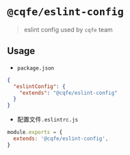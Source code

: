 # `@cqfe/eslint-config`

> eslint config used by `cqfe` team

## Usage

- `package.json`

```json
{
  "eslintConfig": {
    "extends": "@cqfe/eslint-config"
  }
}
```

- 配置文件`.eslintrc.js`

```js
module.exports = {
  extends: '@cqfe/eslint-config',
}
```
